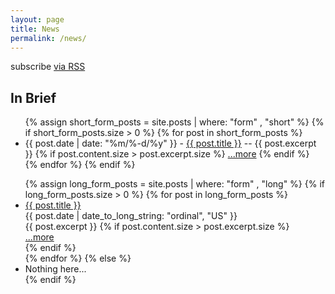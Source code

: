 ```yaml
---
layout: page
title: News
permalink: /news/
---
```


<p class="rss-subscribe">subscribe <a href="{{ "/feed.xml" | relative_url }}">via RSS</a></p>

<section class="in-brief posts-group">
	<h2>In Brief</h2>
	<ul class='short-posts-list'>
		{% assign short_form_posts = site.posts | where: "form" , "short" %}
		{% if short_form_posts.size > 0 %}
			{% for post in short_form_posts %}
				<li>
					<span class='post-date'>{{ post.date | date: "%m/%-d/%y" }}</span> - 
					<a class='post-title' href="{{ post.url }}">{{ post.title }}</a> -- 
					{{ post.excerpt }}
					{% if post.content.size > post.excerpt.size %}
						<span class='more'><a class='more' href="{{ post.url }}">...more</a></span>
					{% endif %}
				</li>
			{% endfor %}
		{% endif %}
	</ul>
</section>

<section class="blog posts-group">
	<ul class='long-posts-list'>
		{% assign long_form_posts = site.posts | where: "form" , "long" %}
		{% if long_form_posts.size > 0 %}
			{% for post in long_form_posts %}
				<li>
					<a class='post-title' href="{{ post.url }}">{{ post.title }}</a>
					<div class='post-date'>{{ post.date | date_to_long_string: "ordinal", "US" }}</div>
					{{ post.excerpt }}
					{% if post.content.size > post.excerpt.size %}
						<div class='more'><a class='more' href="{{ post.url }}">...more</a></div>
					{% endif %}
				</li>
			{% endfor %}
		{% else %}
			<li>Nothing here...</li>
		{% endif %}
	</ul>
</section>
